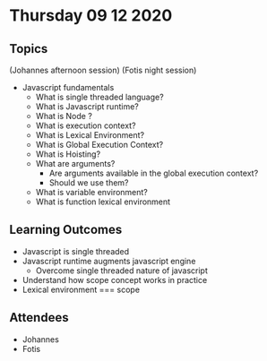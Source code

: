 # Thursday 09 12 2020

## Topics

(Johannes afternoon session)
(Fotis night session)

- Javascript fundamentals
  - What is single threaded language?
  - What is Javascript runtime?
  - What is Node ?
  - What is execution context?
  - What is Lexical Environment?
  - What is Global Execution Context?
  - What is Hoisting?
  - What are arguments?
    - Are arguments available in the global execution context?
    - Should we use them?
  - What is variable environment?
  - What is function lexical environment

## Learning Outcomes

- Javascript is single threaded
- Javascript runtime augments javascript engine
  - Overcome single threaded nature of javascript
- Understand how scope concept works in practice
- Lexical environment === scope

## Attendees

- Johannes
- Fotis
